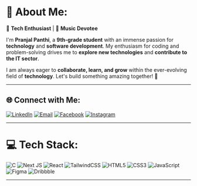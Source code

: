 # 💫 About Me:  
🚀 **Tech Enthusiast** | 🎵 **Music Devotee**  

I'm **Pranjal Panthi**, a **9th-grade student** with an immense passion for **technology** and **software development**. My enthusiasm for coding and problem-solving drives me to **explore new technologies** and **contribute to the IT sector**.  

I am always eager to **collaborate, learn, and grow** within the ever-evolving field of **technology**. Let's build something amazing together! 🚀  

---

## 🌐 Connect with Me:  
[![LinkedIn](https://img.shields.io/badge/LinkedIn-%230077B5.svg?logo=linkedin&logoColor=white)](https://linkedin.com/in/pranja7l) 
[![Email](https://img.shields.io/badge/Email-D14836?logo=gmail&logoColor=white)](mailto:devpranjalpanthi707@gmail.com) 
[![Facebook](https://img.shields.io/badge/Facebook-%231877F2.svg?logo=Facebook&logoColor=white)](https://facebook.com/pranja7l) 
[![Instagram](https://img.shields.io/badge/Instagram-%23E4405F.svg?logo=Instagram&logoColor=white)](https://instagram.com/lx_pranja7l)  

---

# 💻 Tech Stack:  
![C](https://img.shields.io/badge/c-%2300599C.svg?style=for-the-badge&logo=c&logoColor=white) 
![Next JS](https://img.shields.io/badge/Next-black?style=for-the-badge&logo=next.js&logoColor=white) 
![React](https://img.shields.io/badge/react-%2320232a.svg?style=for-the-badge&logo=react&logoColor=%2361DAFB) 
![TailwindCSS](https://img.shields.io/badge/tailwindcss-%2338B2AC.svg?style=for-the-badge&logo=tailwind-css&logoColor=white) 
![HTML5](https://img.shields.io/badge/html5-%23E34F26.svg?style=for-the-badge&logo=html5&logoColor=white) 
![CSS3](https://img.shields.io/badge/css3-%231572B6.svg?style=for-the-badge&logo=css3&logoColor=white) 
![JavaScript](https://img.shields.io/badge/javascript-%23323330.svg?style=for-the-badge&logo=javascript&logoColor=%23F7DF1E) 
![Figma](https://img.shields.io/badge/figma-%23F24E1E.svg?style=for-the-badge&logo=figma&logoColor=white) 
![Dribbble](https://img.shields.io/badge/Dribbble-EA4C89?style=for-the-badge&logo=dribbble&logoColor=white)  

---

